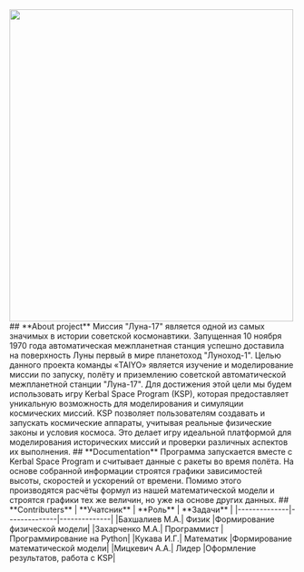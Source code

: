 <img src="https://sun9-22.userapi.com/impg/DrJzUuMZUHod5wJ_fhBUIAS3phSw1-M5nDwuBA/KEtjEqbGExg.jpg?size=860x1080&quality=95&sign=2689c3618a16d45b69d71a9f8db0f80b&type=album" width="500" height="550">
## **About project**
Миссия "Луна-17" является одной из самых значимых в истории советской космонавтики. Запущенная 10 ноября 1970 года автоматическая межпланетная станция успешно доставила на поверхность Луны первый в мире планетоход "Луноход-1". Целью данного проекта команды «TAIYO» является изучение и моделирование миссии по запуску, полёту и приземлению советской автоматической межпланетной станции "Луна-17".
Для достижения этой цели мы будем использовать игру Kerbal Space Program (KSP), которая предоставляет уникальную возможность для моделирования и симуляции космических миссий. KSP позволяет пользователям создавать и запускать космические аппараты, учитывая реальные физические законы и условия космоса. Это делает игру идеальной платформой для моделирования исторических миссий и проверки различных аспектов их выполнения. 
## **Documentation**
Программа запускается вместе с Kerbal Space Program и считывает данные с ракеты во время полёта. На основе собранной информации строятся графики зависимостей высоты, скоростей и ускорений от времени. Помимо этого производятся расчёты формул из нашей математической модели и строятся графики тех же величин, но уже на основе других данных.
## **Contributers**
| **Учатсник** |   **Роль**   |  **Задачи**  |
|--------------|--------------|--------------|
|Бахшалиев М.А.|     Физик    |Формирование физической модели|
|Захарченко М.А.|     Программист    |Программирование на Python|
|Кукава И.Г.|     Математик    |Формирование математической модели|
|Мицкевич А.А.|     Лидер    |Оформление результатов, работа с KSP|
